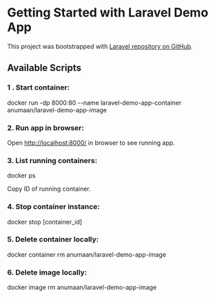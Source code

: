 # Getting Started with Laravel Demo App

This project was bootstrapped with [Laravel repository on GitHub](https://github.com/laravel/laravel).

## Available Scripts

### 1 . Start container:

docker run -dp 8000:80 --name laravel-demo-app-container anumaan/laravel-demo-app-image

### 2. Run app in browser:

Open [http://localhost:8000/](http://localhost:8000/) in browser to see running app.

### 3. List running containers:

docker ps

Copy ID of running container.

### 4. Stop container instance:

docker stop [container_id]

### 5. Delete container locally:

docker container rm anumaan/laravel-demo-app-image

### 6. Delete image locally:

docker image rm anumaan/laravel-demo-app-image



